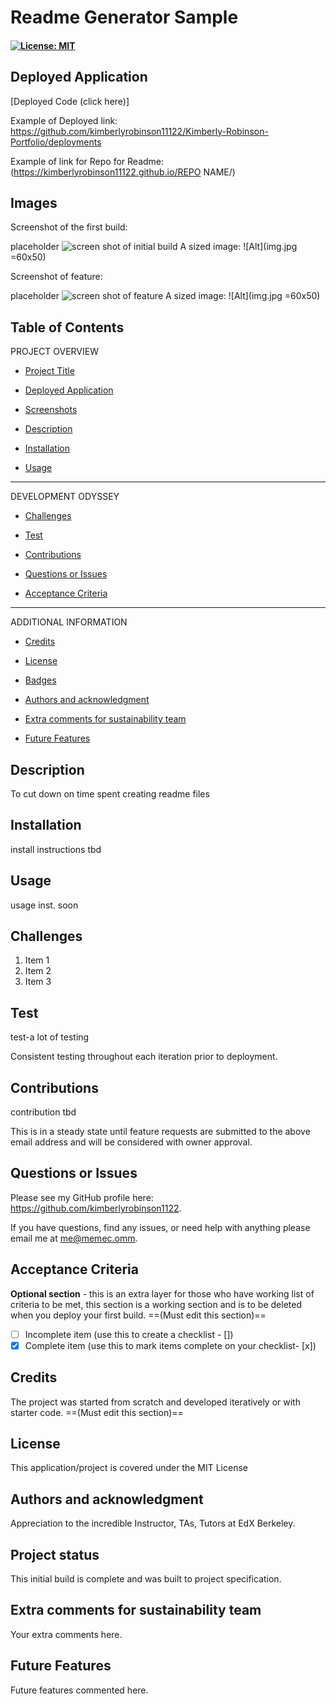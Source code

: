 # Readme Generator Sample

#### [![License: MIT](https://img.shields.io/badge/License-MIT-yellow.svg)](https://opensource.org/licenses/MIT) 

## Deployed Application
[Deployed Code (click here)]

Example of Deployed link: https://github.com/kimberlyrobinson11122/Kimberly-Robinson-Portfolio/deployments

Example of link for Repo for Readme: (https://kimberlyrobinson11122.github.io/REPO NAME/)

## Images

Screenshot of the first build:

placeholder ![screen shot of initial build](./assets/)
A sized image: ![Alt](img.jpg =60x50)

Screenshot of feature:

placeholder ![screen shot of feature](./assets/)
A sized image: ![Alt](img.jpg =60x50)

## Table of Contents

PROJECT OVERVIEW

- [Project Title](#project-title-top)

- [Deployed Application](#deployed-application)

- [Screenshots](#images)

- [Description](#description)

- [Installation](#installation)

- [Usage](#usage)

---------------------

DEVELOPMENT ODYSSEY

- [Challenges](#challenges)

- [Test](#credits)

- [Contributions](#contributions)

- [Questions or Issues](#questions-issues)

- [Acceptance Criteria](#acceptance-criteria)

---------------------

ADDITIONAL INFORMATION

- [Credits](#credits)

- [License](#license)

- [Badges](#badges)

- [Authors and acknowledgment](#authors-and-acknowledgment)

- [Extra comments for sustainability team](#extra-comments-for-sustainability-team)

- [Future Features](#future-features)


## Description
To cut down on time spent creating readme files


## Installation
install instructions tbd


## Usage
usage inst. soon


## Challenges

1. Item 1
2. Item 2
3. Item 3

## Test
test-a lot of testing

Consistent testing throughout each iteration prior to deployment. 

## Contributions
contribution tbd

This is in a steady state until feature requests are submitted to the above email address and will be considered with owner approval.

## Questions or Issues
Please see my GitHub profile here: https://github.com/kimberlyrobinson1122. 

If you have questions, find any issues, or need help with anything please email me at me@memec.omm.


## Acceptance Criteria
**Optional section** - this is an extra layer for those who have working list of criteria to be met, this section is a working section and is to be deleted when you deploy your first build. ==(Must edit this section)==

- [ ] Incomplete item  (use this to create a checklist - [])
- [x] Complete item (use this to mark items complete on your checklist- [x])

## Credits
The project was started from scratch and developed iteratively or with starter code. ==(Must edit this section)==

## License
This application/project is covered under the MIT License

## Authors and acknowledgment
Appreciation to the incredible Instructor, TAs, Tutors at EdX Berkeley.

## Project status
This initial build is complete and was built to project specification.

## Extra comments for sustainability team
Your extra comments here.

## Future Features
Future features commented here.